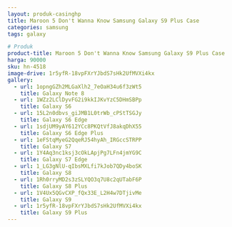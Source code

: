 ```yaml
---
layout: produk-casinghp
title: Maroon 5 Don't Wanna Know Samsung Galaxy S9 Plus Case
categories: samsung
tags: galaxy

# Produk
product-title: Maroon 5 Don't Wanna Know Samsung Galaxy S9 Plus Case
harga: 90000
sku: hn-4518
image-drive: 1r5yfR-18vpFXrYJbdS7sHk2UfMVXi4kx
gallery:
  - url: 1opngGZh2MLGaXlh2_7eOaH34u6f3zWt5
    title: Galaxy Note 8
  - url: 1WZz2LClDyvFG2i9kkIJKvYzC5DHmSBPp
    title: Galaxy S6
  - url: 15L2n0dbvs_giJMB1L0trWb_cPStTSGJy
    title: Galaxy S6 Edge
  - url: 1sdjUM9yAY612YCc8PKQtVfJ8akqDhX55
    title: Galaxy S6 Edge Plus
  - url: 1eFStqMyeG2QqeRJ54hyAh_IRGccSTRPP
    title: Galaxy S7
  - url: 1Y4Aq3nc1ksj3cOkLApjPg7LFn4jmYG9C
    title: Galaxy S7 Edge
  - url: 1_LG3gNlU-qIbsMXLfi7kJob7QDy4boSK
    title: Galaxy S8
  - url: 1Rh0rryMD2s3zSLYQO3q7U8c2qUTabF6P
    title: Galaxy S8 Plus
  - url: 1V4Ux5QGvCXP_fQx33E_L2H4w7DTjivMe
    title: Galaxy S9
  - url: 1r5yfR-18vpFXrYJbdS7sHk2UfMVXi4kx
    title: Galaxy S9 Plus
---
```

